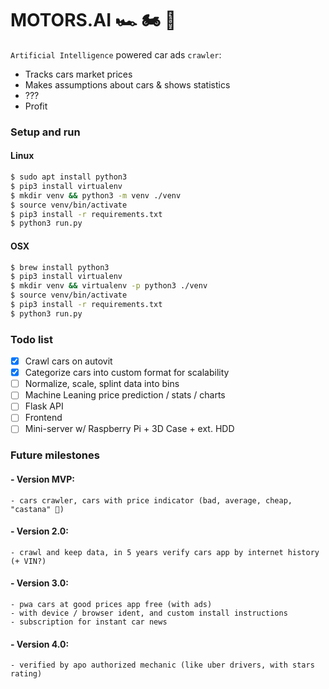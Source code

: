 # MOTORS.AI 🏎️ 🏍️ 🧠

`Artificial Intelligence` powered car ads `crawler`:

-   Tracks cars market prices
-   Makes assumptions about cars & shows statistics
-   ???
-   Profit

### Setup and run

#### Linux

```zsh
$ sudo apt install python3
$ pip3 install virtualenv
$ mkdir venv && python3 -m venv ./venv
$ source venv/bin/activate
$ pip3 install -r requirements.txt
$ python3 run.py
```

#### OSX

```zsh
$ brew install python3
$ pip3 install virtualenv
$ mkdir venv && virtualenv -p python3 ./venv
$ source venv/bin/activate
$ pip3 install -r requirements.txt
$ python3 run.py
```

### Todo list

-   [x] Crawl cars on autovit
-   [x] Categorize cars into custom format for scalability
-   [ ] Normalize, scale, splint data into bins
-   [ ] Machine Leaning price prediction / stats / charts
-   [ ] Flask API
-   [ ] Frontend
-   [ ] Mini-server w/ Raspberry Pi + 3D Case + ext. HDD

### Future milestones

#### - Version MVP:

    - cars crawler, cars with price indicator (bad, average, cheap, "castana" 🌰)

#### - Version 2.0:

    - crawl and keep data, in 5 years verify cars app by internet history (+ VIN?)

#### - Version 3.0:

    - pwa cars at good prices app free (with ads)
    - with device / browser ident, and custom install instructions
    - subscription for instant car news

#### - Version 4.0:

    - verified by apo authorized mechanic (like uber drivers, with stars rating)
